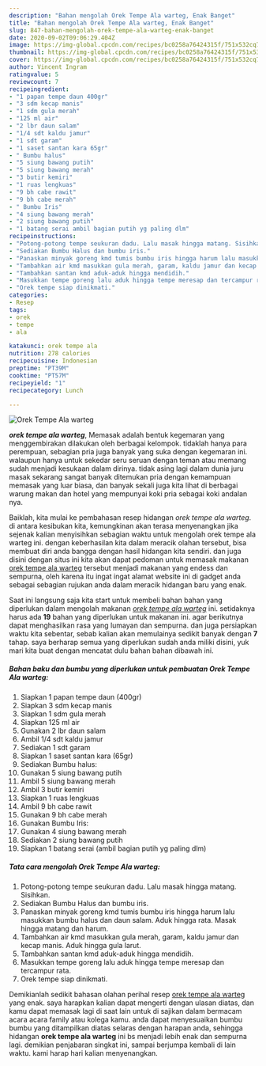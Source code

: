 ```yaml
---
description: "Bahan mengolah Orek Tempe Ala warteg, Enak Banget"
title: "Bahan mengolah Orek Tempe Ala warteg, Enak Banget"
slug: 847-bahan-mengolah-orek-tempe-ala-warteg-enak-banget
date: 2020-09-02T09:06:29.404Z
image: https://img-global.cpcdn.com/recipes/bc0258a76424315f/751x532cq70/orek-tempe-ala-warteg-foto-resep-utama.jpg
thumbnail: https://img-global.cpcdn.com/recipes/bc0258a76424315f/751x532cq70/orek-tempe-ala-warteg-foto-resep-utama.jpg
cover: https://img-global.cpcdn.com/recipes/bc0258a76424315f/751x532cq70/orek-tempe-ala-warteg-foto-resep-utama.jpg
author: Vincent Ingram
ratingvalue: 5
reviewcount: 7
recipeingredient:
- "1 papan tempe daun 400gr"
- "3 sdm kecap manis"
- "1 sdm gula merah"
- "125 ml air"
- "2 lbr daun salam"
- "1/4 sdt kaldu jamur"
- "1 sdt garam"
- "1 saset santan kara 65gr"
- " Bumbu halus"
- "5 siung bawang putih"
- "5 siung bawang merah"
- "3 butir kemiri"
- "1 ruas lengkuas"
- "9 bh cabe rawit"
- "9 bh cabe merah"
- " Bumbu Iris"
- "4 siung bawang merah"
- "2 siung bawang putih"
- "1 batang serai ambil bagian putih yg paling dlm"
recipeinstructions:
- "Potong-potong tempe seukuran dadu. Lalu masak hingga matang. Sisihkan."
- "Sediakan Bumbu Halus dan bumbu iris."
- "Panaskan minyak goreng kmd tumis bumbu iris hingga harum lalu masukkan bumbu halus dan daun salam. Aduk hingga rata. Masak hingga matang dan harum."
- "Tambahkan air kmd masukkan gula merah, garam, kaldu jamur dan kecap manis. Aduk hingga gula larut."
- "Tambahkan santan kmd aduk-aduk hingga mendidih."
- "Masukkan tempe goreng lalu aduk hingga tempe meresap dan tercampur rata."
- "Orek tempe siap dinikmati."
categories:
- Resep
tags:
- orek
- tempe
- ala

katakunci: orek tempe ala 
nutrition: 278 calories
recipecuisine: Indonesian
preptime: "PT39M"
cooktime: "PT57M"
recipeyield: "1"
recipecategory: Lunch

---
```



![Orek Tempe Ala warteg](https://img-global.cpcdn.com/recipes/bc0258a76424315f/751x532cq70/orek-tempe-ala-warteg-foto-resep-utama.jpg)

<b><i>orek tempe ala warteg</i></b>, Memasak adalah bentuk kegemaran yang menggembirakan dilakukan oleh berbagai kelompok. tidaklah hanya para perempuan, sebagian pria juga banyak yang suka dengan kegemaran ini. walaupun hanya untuk sekedar seru seruan dengan teman atau memang sudah menjadi kesukaan dalam dirinya. tidak asing lagi dalam dunia juru masak sekarang sangat banyak ditemukan pria dengan kemampuan memasak yang luar biasa, dan banyak sekali juga kita lihat di berbagai warung makan dan hotel yang mempunyai koki pria sebagai koki andalan nya.



Baiklah, kita mulai ke pembahasan resep hidangan <i>orek tempe ala warteg</i>. di antara kesibukan kita, kemungkinan akan terasa menyenangkan jika sejenak kalian menyisihkan sebagian waktu untuk mengolah orek tempe ala warteg ini. dengan keberhasilan kita dalam meracik olahan tersebut, bisa membuat diri anda bangga dengan hasil hidangan kita sendiri. dan juga disini dengan situs ini kita akan dapat pedoman untuk memasak makanan <u>orek tempe ala warteg</u> tersebut menjadi makanan yang endess dan sempurna, oleh karena itu ingat ingat alamat website ini di gadget anda sebagai sebagian rujukan anda dalam meracik hidangan baru yang enak.


Saat ini langsung saja kita start untuk membeli bahan bahan yang diperlukan dalam mengolah makanan <u><i>orek tempe ala warteg</i></u> ini. setidaknya harus ada <b>19</b> bahan yang diperlukan untuk makanan ini. agar berikutnya dapat menghasilkan rasa yang lumayan dan sempurna. dan juga persiapkan waktu kita sebentar, sebab kalian akan memulainya sedikit banyak dengan <b>7</b> tahap. saya berharap semua yang diperlukan sudah anda miliki disini, yuk mari kita buat dengan mencatat dulu bahan bahan dibawah ini.

<!--inarticleads1-->

##### Bahan baku dan bumbu yang diperlukan untuk pembuatan Orek Tempe Ala warteg:

1. Siapkan 1 papan tempe daun (400gr)
1. Siapkan 3 sdm kecap manis
1. Siapkan 1 sdm gula merah
1. Siapkan 125 ml air
1. Gunakan 2 lbr daun salam
1. Ambil 1/4 sdt kaldu jamur
1. Sediakan 1 sdt garam
1. Siapkan 1 saset santan kara (65gr)
1. Sediakan  Bumbu halus:
1. Gunakan 5 siung bawang putih
1. Ambil 5 siung bawang merah
1. Ambil 3 butir kemiri
1. Siapkan 1 ruas lengkuas
1. Ambil 9 bh cabe rawit
1. Gunakan 9 bh cabe merah
1. Gunakan  Bumbu Iris:
1. Gunakan 4 siung bawang merah
1. Sediakan 2 siung bawang putih
1. Siapkan 1 batang serai (ambil bagian putih yg paling dlm)




<!--inarticleads2-->

##### Tata cara mengolah Orek Tempe Ala warteg:

1. Potong-potong tempe seukuran dadu. Lalu masak hingga matang. Sisihkan.
1. Sediakan Bumbu Halus dan bumbu iris.
1. Panaskan minyak goreng kmd tumis bumbu iris hingga harum lalu masukkan bumbu halus dan daun salam. Aduk hingga rata. Masak hingga matang dan harum.
1. Tambahkan air kmd masukkan gula merah, garam, kaldu jamur dan kecap manis. Aduk hingga gula larut.
1. Tambahkan santan kmd aduk-aduk hingga mendidih.
1. Masukkan tempe goreng lalu aduk hingga tempe meresap dan tercampur rata.
1. Orek tempe siap dinikmati.




Demikianlah sedikit bahasan olahan perihal resep <u>orek tempe ala warteg</u> yang enak. saya harapkan kalian dapat mengerti dengan ulasan diatas, dan kamu dapat memasak lagi di saat lain untuk di sajikan dalam bermacam acara acara family atau kolega kamu. anda dapat menyesuaikan bumbu bumbu yang ditampilkan diatas selaras dengan harapan anda, sehingga hidangan <b>orek tempe ala warteg</b> ini bs menjadi lebih enak dan sempurna lagi. demikian penjabaran singkat ini, sampai berjumpa kembali di lain waktu. kami harap hari kalian menyenangkan.
